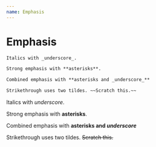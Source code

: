 ```yaml
---
name: Emphasis
---
```


# Emphasis

```md
Italics with _underscore_.

Strong emphasis with **asterisks**.

Combined emphasis with **asterisks and _underscore_**

Strikethrough uses two tildes. ~~Scratch this.~~
```

Italics with _underscore_.

Strong emphasis with **asterisks**.

Combined emphasis with **asterisks and _underscore_**

Strikethrough uses two tildes. ~~Scratch this.~~
